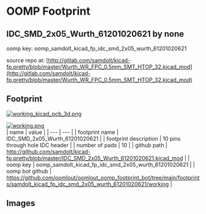 # OOMP Footprint  
## IDC_SMD_2x05_Wurth_61201020621  by none  
  
oomp key: oomp_samdolt_kicad_fp_idc_smd_2x05_wurth_61201020621  
  
source repo at: [http://gitlab.com/samdolt/kicad-fp.pretty/blob/master/Wurth_WR_FPC_0.5mm_SMT_HTOP_32.kicad_mod](http://gitlab.com/samdolt/kicad-fp.pretty/blob/master/Wurth_WR_FPC_0.5mm_SMT_HTOP_32.kicad_mod)  
## Footprint  
  
[![working_kicad_pcb_3d.png](working_kicad_pcb_3d_600.png)](working_kicad_pcb_3d.png)  
  
[![working.png](working_600.png)](working.png)  
| name | value | 
| --- | --- | 
| footprint name | IDC_SMD_2x05_Wurth_61201020621 | 
| footprint description | 10 pins through hole IDC header | 
| number of pads | 10 | 
| github path | http://github.com/samdolt/kicad-fp.pretty/blob/master/IDC_SMD_2x05_Wurth_61201020621.kicad_mod | 
| oomp key | oomp_samdolt_kicad_fp_idc_smd_2x05_wurth_61201020621 | 
| oomp bot github | https://github.com/oomlout/oomlout_oomp_footprint_bot/tree/main/footprints/samdolt_kicad_fp_idc_smd_2x05_wurth_61201020621/working | 
## Images  
